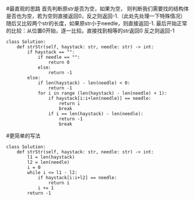 #最直观的思路
首先判断原str是否为空，如果为空，
则判断我们需要找的结构体是否也为空，若为空则直接返回0，反之则返回-1.（此处先处理一下特殊情况）
随后又比较两个str的长度，如果原str小于needle，则直接返回-1.
最后开始正常的比较：从位置0开始，逐一比较。直接找到相等的str返回0
反之则返回-1

```shell
class Solution:
	def strStr(self, haystack: str, needle: str) -> int:
        if haystack == "":
            if needle == "":
                return 0
            else:
                return -1
        else:
            if len(haystack) - len(needle) < 0:
                return -1
            for i in range (len(haystack) - len(needle) + 1):
                if haystack[i:i+len(needle)] == needle:
                    return i
                    break
                if i == len(haystack) - len(needle):
                    return -1
                    break
```

#更简单的写法

```shell
class Solution:
	def strStr(self, haystack: str, needle: str) -> int:
		l1 = len(haystack)
		l2 = len(needle)
		i = 0
		while i <= l1 - l2:
			if haystack[i:i+l2] == needle:
				return i
			i += 1
		return -1
```
